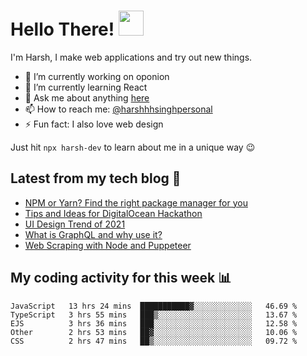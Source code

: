 # Hello There! <img src="https://media.giphy.com/media/hvRJCLFzcasrR4ia7z/giphy.gif" width="40px"></a>

I'm Harsh, I make web applications and try out new things.

 - :telescope: I’m currently working on oponion
 - :seedling: I’m currently learning React
 - :speech_balloon: Ask me about anything [here](https://github.com/harshhhdev/harshhhdev/discussions/1)
 - :mailbox: How to reach me: [@harshhhsinghpersonal](mailto:harshhh.singh.personal@gmail.com)
 - :zap: Fun fact: I also love web design

Just hit `npx harsh-dev` to learn about me in a unique way :wink:

## Latest from my tech blog :book:
<!-- BLOG-POST-LIST:START -->
- [NPM or Yarn? Find the right package manager for you](https://dev.to/harshhhdev/npm-or-yarn-find-the-right-pacakge-manager-for-you-17ko)
- [Tips and Ideas for DigitalOcean Hackathon](https://dev.to/harshhhdev/tips-and-ideas-for-digitalocean-hackathon-fha)
- [UI Design Trend of 2021](https://dev.to/harshhhdev/ui-design-trend-of-2021-4fb7)
- [What is GraphQL and why use it?](https://dev.to/harshhhdev/graphql-what-and-why-3f9n)
- [Web Scraping with Node and Puppeteer](https://dev.to/harshhhdev/guide-to-web-scraping-with-node-1kpe)
<!-- BLOG-POST-LIST:END -->

## My coding activity for this week 📊

<!--START_SECTION:waka-->
```text
JavaScript   13 hrs 24 mins  ███████████▓░░░░░░░░░░░░░   46.69 % 
TypeScript   3 hrs 55 mins   ███▒░░░░░░░░░░░░░░░░░░░░░   13.67 % 
EJS          3 hrs 36 mins   ███░░░░░░░░░░░░░░░░░░░░░░   12.58 % 
Other        2 hrs 53 mins   ██▓░░░░░░░░░░░░░░░░░░░░░░   10.06 % 
CSS          2 hrs 47 mins   ██▒░░░░░░░░░░░░░░░░░░░░░░   09.72 % 
```
<!--END_SECTION:waka-->
